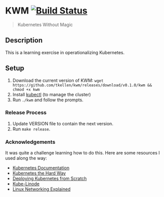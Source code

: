 # KWM [![Build Status](https://travis-ci.org/tkellen/kwm.svg?branch=master)](https://travis-ci.org/tkellen/kwm)
> Kubernetes Without Magic

## Description
This is a learning exercise in operationalizing Kubernetes.

## Setup
1. Download the current version of KWM: `wget https://github.com/tkellen/kwm/releases/download/v0.1.0/kwm && chmod +x kwm`
2. Install [kubectl] (to manage the cluster)
3. Run `./kwm` and follow the prompts.

### Release Process
1. Update VERSION file to contain the next version.
2. Run `make release`.

### Acknowledgements
It was quite a challenge learning how to do this. Here are some resources I used
along the way:

* [Kubernetes Documentation]
* [Kubernetes the Hard Way]
* [Deploying Kubernetes from Scratch]
* [Kube-Linode]
* [Linux Networking Explained]

[Bootkube]: https://github.com/kubernetes-incubator/bootkube
[Kubernetes Documentation]: https://kubernetes.io/docs/home/
[Kubernetes the Hard Way]: https://github.com/kelseyhightower/kubernetes-the-hard-way
[Deploying Kubernetes from Scratch]: https://nixaid.com/deploying-kubernetes-cluster-from-scratch/
[Kube-Linode]: https://github.com/kahkhang/kube-linode
[Linux Networking Explained]: http://events.linuxfoundation.org/sites/events/files/slides/2016%20-%20Linux%20Networking%20explained_0.pdf
[kubectl]: https://kubernetes.io/docs/tasks/tools/install-kubectl/
